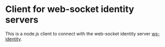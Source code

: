 # Client for web-socket identity servers

This is a node.js client to connect with the web-socket identity server [ws-identity](https://github.com/brioux/ws-identity).

